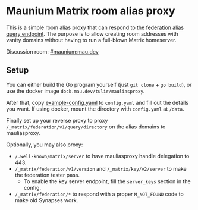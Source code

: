 # Maunium Matrix room alias proxy
This is a simple room alias proxy that can respond to the [federation alias
query endpoint]. The purpose is to allow creating room addresses with vanity
domains without having to run a full-blown Matrix homeserver.

Discussion room: [#maunium:mau.dev](https://matrix.to/#/#maunium:mau.dev)

[federation alias query endpoint]: https://spec.matrix.org/v1.7/server-server-api/#get_matrixfederationv1querydirectory

## Setup
You can either build the Go program yourself (just `git clone` + `go build`),
or use the docker image `dock.mau.dev/tulir/mauliasproxy`.

After that, copy [example-config.yaml](example-config.yaml) to `config.yaml`
and fill out the details you want.  If using docker, mount the directory with
`config.yaml` at `/data`.

Finally set up your reverse proxy to proxy `/_matrix/federation/v1/query/directory`
on the alias domains to mauliasproxy.

Optionally, you may also proxy:
* `/.well-known/matrix/server` to have mauliasproxy handle delegation to 443.
* `/_matrix/federation/v1/version` and `/_matrix/key/v2/server` to make the federation tester pass.
  * To enable the key server endpoint, fill the `server_keys` section in the config.
* `/_matrix/federation/*` to respond with a proper `M_NOT_FOUND` code to make old Synapses work.
